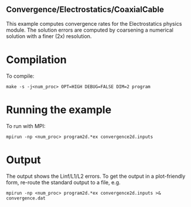 ## Convergence/Electrostatics/CoaxialCable

This example computes convergence rates for the Electrostatics physics module.
The solution errors are computed by coarsening a numerical solution with a finer (2x) resolution. 

# Compilation

To compile:

```make -s -j<num_proc> OPT=HIGH DEBUG=FALSE DIM=2 program```

# Running the example

To run with MPI:

```mpirun -np <num_proc> program2d.*ex convergence2d.inputs```

# Output

The output shows the Linf/L1/L2 errors. 
To get the output in a plot-friendly form, re-route the standard output to a file, e.g.

```mpirun -np <num_proc> program2d.*ex convergence2d.inputs >& convergence.dat```
